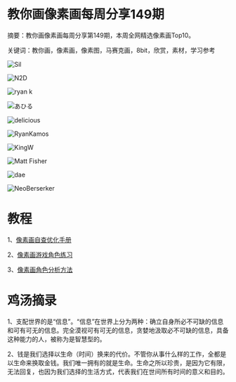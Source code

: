 # 教你画像素画每周分享149期

摘要：教你画像素画每周分享第149期，本周全网精选像素画Top10。

关键词：教你画，像素画，像素图，马赛克画，8bit，欣赏，素材，学习参考


![Sil](https://files.mdnice.com/user/10493/c90d25ff-a0e3-430d-b5d5-9534df98c57b.png)


![N2D](https://files.mdnice.com/user/10493/bb9fb2e4-c4e4-4583-a34e-10aa4d1bc102.png)

![ryan k](https://files.mdnice.com/user/10493/a52a3154-d620-4112-9e4d-f7f4e5033b32.png)


![あひる](https://files.mdnice.com/user/10493/c8aa50bc-cb7e-4626-b9ab-1a99d11bbf89.jpg)


![delicious](https://files.mdnice.com/user/10493/5ea9463b-bb73-49d5-95a2-97e1bf30ffe5.png)

![RyanKamos](https://files.mdnice.com/user/10493/bc9de68a-e982-4c97-87e7-a40275765e29.png)

![KingW](https://files.mdnice.com/user/10493/06b50f3b-5f54-43ce-8bc7-b96aff6a63bb.png)


![Matt Fisher](https://files.mdnice.com/user/10493/808099e8-98dc-495c-8df0-a2c23fcc3dc4.png)


![dae](https://files.mdnice.com/user/10493/218635ae-bbeb-4c40-b187-50e4ec087f0c.png)

![NeoBerserker](https://files.mdnice.com/user/10493/be9daf14-cb74-4283-98b6-c98fee78cc0f.png)



# 教程

1、[像素画自查优化手册](https://mp.weixin.qq.com/s/pxscZ2tYC1hJ0jzGxAlUrQ)

2、[像素画游戏角色练习](https://mp.weixin.qq.com/s/MThiP8nCUYEbahMGu1JMhg)

3、[像素画角色分析方法](https://mp.weixin.qq.com/s/2ddJG3JGaE86eC0rBQFH3Q)


# 鸡汤摘录

1、支配世界的是“信息”。“信息”在世界上分为两种：确立自身所必不可缺的信息和可有可无的信息。完全漠视可有可无的信息，贪婪地汲取必不可缺的信息，具备这种能力的人，被称为是智慧型的。

2、钱是我们选择以生命（时间）换来的代价。不管你从事什么样的工作，全都是以生命来换取金钱。我们唯一拥有的就是生命。生命之所以珍贵，是因为它有限，无法回复，也因为我们选择的生活方式，代表我们在世间所有时间的意义和目的。
